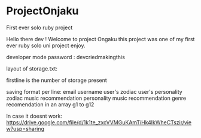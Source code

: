 # ProjectOnjaku
First ever solo ruby project

Hello there dev ! Welcome to project Ongaku this project was one of my first ever ruby solo uni project enjoy.

developer mode password :
devcriedmakingthis

layout of storage.txt:

firstline is the number of storage present

saving format per line:
email
username
user's zodiac
user's personality
zodiac music recommendation
personality music recommendation
genre recomendation in an array g1 to g12


In case it doesnt work:
https://drive.google.com/file/d/1k1te_zxcVVMGuKAmTiHk4IkWheCTszir/view?usp=sharing
